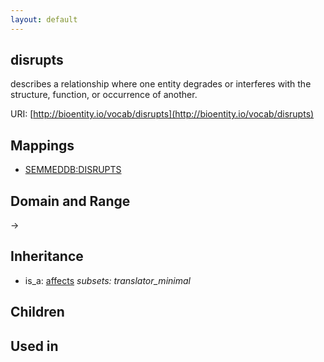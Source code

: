 ```yaml
---
layout: default
---
```


## disrupts


describes a relationship where one entity degrades or interferes with the structure, function, or occurrence of another.

URI: [http://bioentity.io/vocab/disrupts](http://bioentity.io/vocab/disrupts)
## Mappings

 * [SEMMEDDB:DISRUPTS](http://purl.obolibrary.org/obo/SEMMEDDB_DISRUPTS)

## Domain and Range

 -> 

## Inheritance

 *  is_a: [affects](affects.html) *subsets: translator_minimal*

## Children


## Used in

